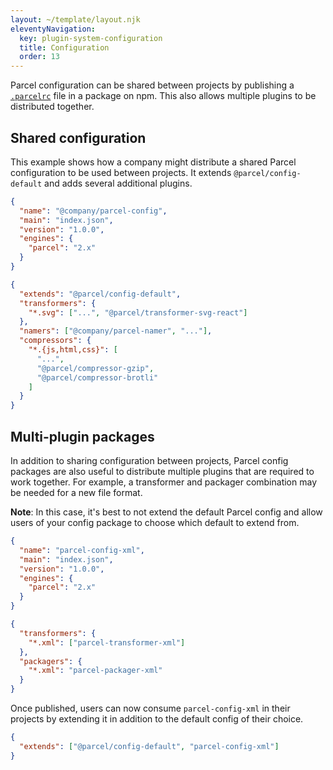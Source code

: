 ```yaml
---
layout: ~/template/layout.njk
eleventyNavigation:
  key: plugin-system-configuration
  title: Configuration
  order: 13
---
```


Parcel configuration can be shared between projects by publishing a [`.parcelrc`](/features/plugins/) file in a package on npm. This also allows multiple plugins to be distributed together.

## Shared configuration

This example shows how a company might distribute a shared Parcel configuration to be used between projects. It extends `@parcel/config-default` and adds several additional plugins.

<sample>
<sample-file name="package.json">

```json
{
  "name": "@company/parcel-config",
  "main": "index.json",
  "version": "1.0.0",
  "engines": {
    "parcel": "2.x"
  }
}
```

</sample-file>
<sample-file name="index.json">

```json
{
  "extends": "@parcel/config-default",
  "transformers": {
    "*.svg": ["...", "@parcel/transformer-svg-react"]
  },
  "namers": ["@company/parcel-namer", "..."],
  "compressors": {
    "*.{js,html,css}": [
      "...",
      "@parcel/compressor-gzip", 
      "@parcel/compressor-brotli"
    ]
  }
}
```

</sample-file>
</sample>

## Multi-plugin packages

In addition to sharing configuration between projects, Parcel config packages are also useful to distribute multiple plugins that are required to work together. For example, a transformer and packager combination may be needed for a new file format.

<note>

**Note**: In this case, it's best to not extend the default Parcel config and allow users of your config package to choose which default to extend from.

</note>

<sample>
<sample-file name="package.json">

```json
{
  "name": "parcel-config-xml",
  "main": "index.json",
  "version": "1.0.0",
  "engines": {
    "parcel": "2.x"
  }
}
```

</sample-file>
<sample-file name="index.json">

```json
{
  "transformers": {
    "*.xml": ["parcel-transformer-xml"]
  },
  "packagers": {
    "*.xml": "parcel-packager-xml"
  }
}
```

</sample-file>
</sample>

Once published, users can now consume `parcel-config-xml` in their projects by extending it in addition to the default config of their choice.

<sample>
<sample-file name=".parcelrc">

```json
{
  "extends": ["@parcel/config-default", "parcel-config-xml"]
}
```

</sample-file>
</sample>
